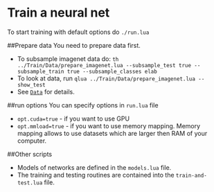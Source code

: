 # Train a neural net

To start training with default options do `./run.lua` <br>

##Prepare data
You need to prepare data first. 
- To subsample imagenet data do: `th ../Train/Data/prepare_imagenet.lua --subsample_test true --subsample_train true --subsample_classes elab`
- To look at data, run `qlua ../Train/Data/prepare_imagenet.lua --show_test`
- See [`Data`](Data) for details.

##run options
You can specify options in `run.lua` file
- `opt.cuda=true` - if you want to use GPU
- `opt.mmload=true` - if you want to use memory mapping. Memory mapping allows to use datasets which are larger then RAM of your computer.

##Other scripts
- Models of networks are defined in the `models.lua` file.
- The training and testing routines are contained into the `train-and-test.lua` file.


